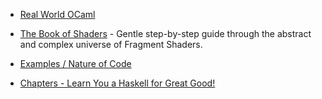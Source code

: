 - [Real World OCaml](https://dev.realworldocaml.org/index.html)

- [The Book of Shaders](https://thebookofshaders.com/) - Gentle step-by-step guide through the abstract and complex universe of Fragment Shaders.
- [Examples / Nature of Code](https://natureofcode.com/)
- [Chapters - Learn You a Haskell for Great Good!](https://learnyouahaskell.com/chapters)